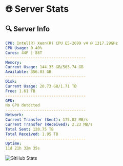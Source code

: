 # 🌐 Server Stats
## 🔍 Server Info
```yaml
CPU: Intel(R) Xeon(R) CPU E5-2699 v4 @ 1317.29GHz
CPU Usage: 0.40%
Cores: 44P | 88T
-----------------------------------
Memory:
Current Usage: 144.35 GB/503.74 GB
Available: 356.03 GB
-----------------------------------
Disk:
Current Usage: 20.73 GB/1.71 TB
Free: 1.61 TB
-----------------------------------
GPU:
No GPU detected
-----------------------------------
Network:
Current Transfer (Sent): 175.02 MB/s
Current Transfer (Received): 2.23 MB/s
Total Sent: 120.75 TB
Total Received: 1.95 TB
-----------------------------------
Uptime:
11d 21h 32m 35s
```
![GitHub Stats](https://img.shields.io/badge/Updated-2025-02-19_20:15:53-blue)